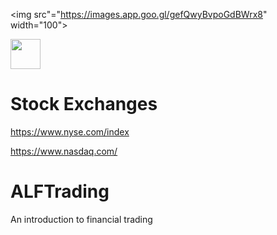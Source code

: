 

<img src"="https://images.app.goo.gl/gefQwyBvpoGdBWrx8" width="100">


<img src="https://github.com/favicon.ico" width="48">


# Stock Exchanges

https://www.nyse.com/index

https://www.nasdaq.com/


# ALFTrading
An introduction to financial trading


    



